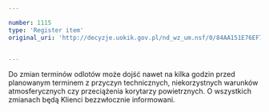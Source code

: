 ```yaml
---

number: 1115
type: 'Register item'
original_uri: 'http://decyzje.uokik.gov.pl/nd_wz_um.nsf/0/84AA151E76EF7964C12572DD00329807?OpenDocument'


---
```


Do zmian terminów odlotów może dojść nawet na kilka godzin przed planowanym terminem z przyczyn technicznych, niekorzystnych warunków atmosferycznych czy przeciążenia korytarzy powietrznych. O wszystkich zmianach będą Klienci bezzwłocznie informowani.
